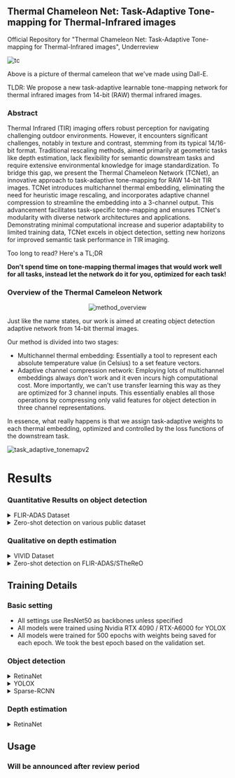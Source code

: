 ## Thermal Chameleon Net: Task-Adaptive Tone-mapping for Thermal-Infrared images

Official Repository for "Thermal Chameleon Net: Task-Adaptive Tone-mapping for Thermal-Infrared images", Underreview

![tc](https://github.com/donkeymouse/ThermalChameleon/assets/58677731/fc46250b-e4df-41c3-8f1b-d69e8a1269f7)

Above is a picture of thermal cameleon that we've made using Dall-E.

TLDR: We propose a new task-adaptive learnable tone-mapping network for thermal infrared images from 14-bit (RAW) thermal infrared images. 

### Abstract

Thermal Infrared (TIR) imaging offers robust perception for navigating challenging outdoor environments. However, it encounters significant challenges, notably in texture and contrast, stemming from its typical 14/16-bit format. Traditional rescaling methods, aimed primarily at geometric tasks like depth estimation, lack flexibility for semantic downstream tasks and require extensive environmental knowledge for image standardization. To bridge this gap, we present the Thermal Chameleon Network (TCNet), an innovative approach to task-adaptive tone-mapping for RAW 14-bit TIR images. TCNet introduces multichannel thermal embedding, eliminating the need for heuristic image rescaling, and incorporates adaptive channel compression to streamline the embedding into a 3-channel output. This advancement facilitates task-specific tone-mapping and ensures TCNet's modularity with diverse network architectures and applications. Demonstrating minimal computational increase and superior adaptability to limited training data, TCNet excels in object detection, setting new horizons for improved semantic task performance in TIR imaging.

Too long to read? Here's a TL;DR

**Don't spend time on tone-mapping thermal images that would work well for all tasks, instead let the network do it for you, optimized for each task!**

### Overview of the Thermal Cameleon Network

<div align="center">
  
![method_overview](https://github.com/donkeymouse/ThermalChameleon/assets/58677731/34bf3528-32b4-4282-9039-fbffdbc56274)


</div>

Just like the name states, our work is aimed at creating object detection adaptive network from 14-bit thermal images. 

Our method is divided into two stages:

- Multichannel thermal embedding: Essentially a tool to represent each absolute temperature value (in Celsius) to a set feature vectors. 
- Adaptive channel compression network: Employing lots of multichannel embeddings always don't work and it even incurs high computational cost. More importantly, we can't use transfer learning this way as they are optimized for 3 channel inputs. This essentially enables all those operations by compressing only valid features for object detection in three channel representations. 

In essence, what really happens is that we assign task-adaptive weights to each thermal embedding, optimized and controlled by the loss functions of the downstream task.

![task_adaptive_tonemapv2](https://github.com/donkeymouse/ThermalChameleon/assets/58677731/e333fe24-d0ad-410e-ad48-0d2cbea84663)



# Results
### Quantitative Results on object detection

<details>
  <summary>FLIR-ADAS Dataset</summary>
  
<div align="center">
  
![obj_det_flir](https://github.com/donkeymouse/ThermalChameleon/assets/58677731/d1b1e5ae-2d5d-42bf-9bfd-3ce5881d0ecb)


</div>

</details>

<details>
  <summary>Zero-shot detection on various public dataset</summary>
  
<div align="center">
  
![obj_det_unseen](https://github.com/donkeymouse/ThermalChameleon/assets/58677731/423ac135-4c01-45c4-8ded-62aaf65f2dae)

</div>

</details>


### Qualitative on depth estimation


<details>
  <summary> VIVID Dataset </summary>
  
<div align="center">
  
![VIVID](https://github.com/donkeymouse/ThermalChameleon/assets/58677731/f2012c3c-27aa-45d1-88dd-ea302230507b)


</div>

</details>

<details>
  <summary>Zero-shot detection on FLIR-ADAS/STheReO </summary>
  
<div align="center">
  
![unseen_depth](https://github.com/donkeymouse/ThermalChameleon/assets/58677731/66b98431-e098-4ae9-ba02-136ec8d18192)


</div>

</details>


## Training Details

### Basic setting

* All settings use ResNet50 as backbones unless specified
* All models were trained using Nvidia RTX 4090 / RTX-A6000 for YOLOX
* All models were trained for 500 epochs with weights being saved for each epoch. We took the best epoch based on the validation set. 

### Object detection 

<details>
  <summary> RetinaNet </summary>
  
  * Warm up epoch: 10
  * Batch size: 16
  * Optimizer: AdamW
  * Base lr: $$ 1.5 \times 10^{-4} $$
  * Scheduler: Cosine annealing
  * Data augmentation: Random horizontal flip
  * Pretraining?: No (Trained from scratch)

</details>

<details>
  <summary> YOLOX </summary>
  
  * Warm up epoch: 5
  * Batch size: 32
  * Optimizer: SGD with momentum of 0.9
  * Weight decay: 0.05
  * Base lr: $$ 1.5625 \times 10^{-4} $$
  * Scheduler: Cosine annealing
  * Data augmentation: Random horizontal flip, Random mosaic, Random mixup
  * Pretraining?: No (Trained from scratch)
  Pretty much all settings are identical to original YOLO-X implementations.

</details>

<details>
  <summary> Sparse-RCNN </summary>

  Implemented on MMDetection
  
  * Warm up iterations: 1000 iterations
  * Batch size: 16
  * Optimizer: AdamW 
  * Weight decay: 0.0001
  * Base lr: $$ 2.5 \times 10^{-4} $$
  * Scheduler: Cosine annealing
  * Data augmentation: Random horizontal flip, Random mosaic, Random mixup
  * Pretraining?: Yes (ImageNet pretraining). For Thermal embedding, we averaged out the 3 channel weights and copied it to all channels for the first conv layer.

</details>


### Depth estimation 

<details>
  <summary> RetinaNet </summary>
  
  * Batch size: 4
  * Optimizer: Adam
  * Base lr: $$ 1.5 \times 10^{-4} $$
  * Scheduler: Cosine annealing
  * Data augmentation: Random horizontal flip/Random crop
  * Pretraining?: Yes (ImageNet Pretraining)

  
  Followed all protocols and most settings used in this repo: https://github.com/UkcheolShin/ThermalMonoDepth

</details>



## Usage

### Will be announced after review period
